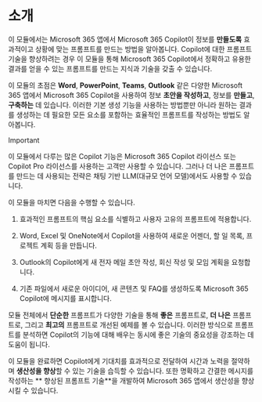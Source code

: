 # 소개

이 모듈에서는 Microsoft 365 앱에서 Microsoft 365 Copilot이 정보를 **만들도록** 효과적이고 상황에 맞는 프롬프트를 만드는 방법을 알아봅니다. Copilot에 대한 프롬프트 기술을 향상하려는 경우 이 모듈을 통해 Microsoft 365 Copilot에서 정확하고 유용한 결과를 얻을 수 있는 프롬프트를 만드는 지식과 기술을 갖출 수 있습니다.

이 모듈의 초점은 **Word**, **PowerPoint**, **Teams**, **Outlook** 같은 다양한 Microsoft 365 앱에서 Microsoft 365 Copilot을 사용하여 정보 **초안을 작성하고**, 정보를 **만들고**, **구축하는** 데 있습니다. 이러한 기본 생성 기능을 사용하는 방법뿐만 아니라 원하는 결과를 생성하는 데 필요한 모든 요소를 포함하는 효율적인 프롬프트를 작성하는 방법도 알아봅니다.

> [!IMPORTANT]
> 이 모듈에서 다루는 많은 Copilot 기능은 Microsoft 365 Copilot 라이선스 또는 Copilot Pro 라이선스를 사용하는 고객만 사용할 수 있습니다. 그러나 더 나은 프롬프트를 만드는 데 사용되는 전략은 채팅 기반 LLM(대규모 언어 모델)에서도 사용할 수 있습니다.

이 모듈을 마치면 다음을 수행할 수 있습니다.

1. 효과적인 프롬프트의 핵심 요소를 식별하고 사용자 고유의 프롬프트에 적용합니다.

1. Word, Excel 및 OneNote에서 Copilot을 사용하여 새로운 어젠더, 할 일 목록, 프로젝트 계획 등을 만듭니다.

1. Outlook의 Copilot에게 새 전자 메일 초안 작성, 회신 작성 및 모임 계획을 요청합니다.

1. 기존 파일에서 새로운 아이디어, 새 콘텐츠 및 FAQ를 생성하도록 Microsoft 365 Copilot에 메시지를 표시합니다.

모듈 전체에서 **단순한** 프롬프트가 다양한 기술을 통해 **좋은** 프롬프트로, **더 나은** 프롬프트로, 그리고 **최고의** 프롬프트로 개선된 예제를 볼 수 있습니다. 이러한 방식으로 프롬프트를 분석하면 Copilot의 기능에 대해 배우는 동시에 좋은 기술의 중요성을 강조하는 데 도움이 됩니다.

이 모듈을 완료하면 Copilot에게 기대치를 효과적으로 전달하여 시간과 노력을 절약하며 **생산성을 향상**할 수 있는 기술을 습득할 수 있습니다. 또한 명확하고 간결한 메시지를 작성하는 ** 향상된 프롬프트 기술**을 개발하여 Microsoft 365 앱에서 생산성을 향상시킬 수 있습니다.
